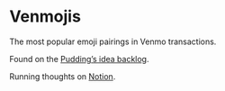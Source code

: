 # Venmojis
The most popular emoji pairings in Venmo transactions.

Found on the [Pudding’s idea backlog](https://pudding.cool/backlog/).

Running thoughts on [Notion](https://www.notion.so/Venmojis-2a340861724749f1ae0284b21471e04b).

